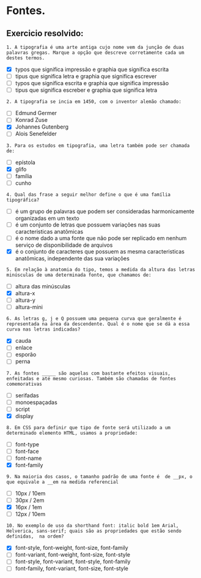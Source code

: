 # Fontes.

## Exercicio resolvido:
`1. A tipografia é uma arte antiga cujo nome vem da junção de duas palavras gregas. Marque a opção que descreve corretamente cada um destes termos.`
* [x] typos que significa impressão e graphia que significa escrita
* [ ] tipus que significa letra e graphia que significa escrever
* [ ] typos que significa escrita e graphia que significa impressão
* [ ] tipus que significa escreber e graphia que significa letra

`2. A tipografia se incia em 1450, com o inventor alemão chamado:`
* [ ] Edmund Germer
* [ ] Konrad Zuse
* [x] Johannes Gutenberg
* [ ] Alois Senefelder

`3. Para os estudos em tipografia, uma letra também pode ser chamada de:`
* [ ] epístola
* [x] glifo
* [ ] família 
* [ ] cunho

`4. Qual das frase a seguir melhor define o que é uma família tipográfica?`
* [ ] é um grupo de palavras que podem ser consideradas harmonicamente organizadas em um texto
* [ ] é um conjunto de letras que possuem variações nas suas caracteristicas anatômicas
* [ ] é o nome dado a uma fonte que não pode ser replicado em nenhum serviço de disponibilidade de arquivos
* [x] é o conjunto de caracteres que possuem as mesma caracteristicas anatômicas, independente das sua variações

`5. Em relação à anatomia do tipo, temos a medida da altura das letras minúsculas de uma determinada fonte, que chamamos de:`
* [ ] altura das minúsculas
* [x] altura-x
* [ ] altura-y
* [ ] altura-mini

`6. As letras g, j e Q possuem uma pequena curva que geralmente é representada na área da descendente. Qual é o nome que se dá a essa curva nas letras indicadas?`
* [x] cauda
* [ ] enlace
* [ ] esporão
* [ ] perna

`7. As fontes _____ são aquelas com bastante efeitos visuais, enfeitadas e até mesmo curiosas. Também são chamadas de fontes comemorativas`
* [ ] serifadas
* [ ] monoespaçadas
* [ ] script
* [x] display

`8. Em CSS para definir que tipo de fonte será utilizado a um determinado elemento HTML, usamos a propriedade:`
* [ ] font-type
* [ ] font-face
* [ ] font-name
* [x] font-family

`9. Na maioria dos casos, o tamanho padrão de uma fonte é  de __px, o que equivale a __em na medida referencial`
* [ ] 10px / 10em
* [ ] 30px / 2em
* [x] 16px / 1em
* [ ] 12px / 10em

`10. No exemplo de uso da shorthand font: italic bold 1em Arial, Helverica, sans-serif; quais são as propriedades que estão sendo definidas,  na ordem?`
* [x] font-style, font-weight, font-size, font-family
* [ ] font-variant, font-weight, font-size, font-style
* [ ] font-style, font-variant, font-style, font-family
* [ ] font-family, font-variant, font-size, font-style